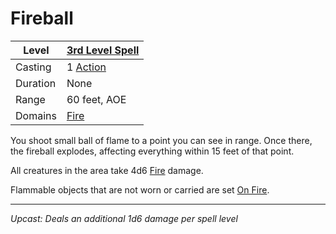 # Fireball

| Level    | [3rd Level Spell](3rd%20Level%20Spells.md)        |
| -------- | --------------------------------------------------- |
| Casting  | 1 [Action](../../../../Game%20Procedures/Action.md) |
| Duration | None                                                |
| Range    | 60 feet, AOE                                        |
| Domains  | [Fire](../../../Spell%20Domains/Fire.md)            |

You shoot small ball of flame to a point you can see in range. Once there, the fireball explodes, affecting everything within 15 feet of that point.

All creatures in the area take 4d6 [Fire](../../../../Damage%20Types/Fire.md) damage.

Flammable objects that are not worn or carried are set [On Fire](../../../../Hazards/Elemental.md#On%20Fire).

---
*Upcast: Deals an additional 1d6 damage per spell level*
